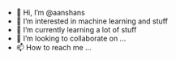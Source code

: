 - 👋 Hi, I’m @aanshans
- 👀 I’m interested in machine learning and stuff
- 🌱 I’m currently learning a lot of stuff
- 💞️ I’m looking to collaborate on ...
- 📫 How to reach me ...

<!---
aanshans/aanshans is a ✨ special ✨ repository because its `README.md` (this file) appears on your GitHub profile.
You can click the Preview link to take a look at your changes.
--->

